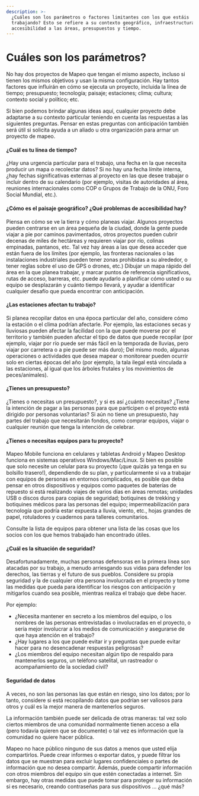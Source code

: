 ```yaml
---
description: >-
  ¿Cuáles son los parámetros o factores limitantes con los que estáis
  trabajando? Esto se refiere a su contexto geográfico, infraestructura,
  accesibilidad a las áreas, presupuestos y tiempo.
---
```


# Cuáles son los parámetros?

No hay dos proyectos de Mapeo que tengan el mismo aspecto, incluso si tienen los mismos objetivos y usan la misma configuración. Hay tantos factores que influirán en cómo se ejecuta un proyecto, incluida la línea de tiempo; presupuesto; tecnología; paisaje; estaciones; clima; cultura; contexto social y político; etc.&#x20;

Si bien podemos brindar algunas ideas aquí, cualquier proyecto debe adaptarse a su contexto particular teniendo en cuenta las respuestas a las siguientes preguntas. Pensar en estas preguntas con anticipación también será útil si solicita ayuda a un aliado u otra organización para armar un proyecto de mapeo.

#### **¿Cuál es tu línea de tiempo?**&#x20;

¿Hay una urgencia particular para el trabajo, una fecha en la que necesita producir un mapa o recolectar datos? Si no hay una fecha límite interna, ¿hay fechas significativas externas al proyecto en las que desee trabajar o incluir dentro de su calendario (por ejemplo, visitas de autoridades al área, reuniones internacionales como COP o Grupos de Trabajo de la ONU, Foro Social Mundial, etc.).

#### **¿Cómo es el paisaje geográfico? ¿Qué problemas de accesibilidad hay?**&#x20;

Piensa en cómo se ve la tierra y cómo planeas viajar. Algunos proyectos pueden centrarse en un área pequeña de la ciudad, donde la gente puede viajar a pie por caminos pavimentados, otros proyectos pueden cubrir decenas de miles de hectáreas y requieren viajar por río, colinas empinadas, pantanos, etc. Tal vez hay áreas a las que desea acceder que están fuera de los límites (por ejemplo, las fronteras nacionales o las instalaciones industriales pueden tener zonas prohibidas a su alrededor, o tener reglas sobre el uso de GPS o drones, etc.) Dibujar un mapa rápido del área en la que planea trabajar, y marcar puntos de referencia significativos, rutas de acceso, barreras, etc. puede ayudarlo a planificar cómo usted o su equipo se desplazarán y cuánto tiempo llevará, y ayudar a identificar cualquier desafío que pueda encontrar con anticipación.

#### **¿Las estaciones afectan tu trabajo?**

Si planea recopilar datos en una época particular del año, considere cómo la estación o el clima podrían afectarle. Por ejemplo, las estaciones secas y lluviosas pueden afectar la facilidad con la que puede moverse por el territorio y también pueden afectar el tipo de datos que puede recopilar (por ejemplo, viajar por río puede ser más fácil en la temporada de lluvias, pero viajar por carretera o a pie puede ser más duro); Del mismo modo, algunas operaciones o actividades que desea mapear o monitorear pueden ocurrir solo en ciertas épocas del año (por ejemplo, la tala ilegal está vinculada a las estaciones, al igual que los árboles frutales y los movimientos de peces/animales).

#### **¿Tienes un presupuesto?**&#x20;

¿Tienes o necesitas un presupuesto?, y si es así ¿cuánto necesitas? ¿Tiene la intención de pagar a las personas para que participen o el proyecto está dirigido por personas voluntarias? Si aún no tiene un presupuesto, hay partes del trabajo que necesitarán fondos, como comprar equipos, viajar o cualquier reunión que tenga la intención de celebrar.

#### **¿Tienes o necesitas equipos para tu proyecto?**&#x20;

Mapeo Mobile funciona en celulares y tabletas Android y Mapeo Desktop funciona en sistemas operativos Windows/Mac/Linux. Si bien es posible que solo necesite un celular para su proyecto (¡que quizás ya tenga en su bolsillo trasero!), dependiendo de su plan, y particularmente si va a trabajar con equipos de personas en entornos complicados, es posible que deba pensar en otros dispositivos y equipos como paquetes de baterías de repuesto si está realizando viajes de varios días en áreas remotas; unidades USB o discos duros para copias de seguridad; botiquines de trekking y botiquines médicos para las personas del equipo; impermeabilización para tecnología que podría estar expuesta a lluvia, viento, etc., hojas grandes de papel, rotuladores y cuadernos para talleres comunitarios.&#x20;

Consulte la lista de equipos para obtener una lista de las cosas que los socios con los que hemos trabajado han encontrado útiles.

#### **¿Cuál es la situación de seguridad?**&#x20;

Desafortunadamente, muchas personas defensoras en la primera línea son atacadas por su trabajo, a menudo arriesgando sus vidas para defender los derechos, las tierras y el futuro de sus pueblos. Considere su propia seguridad y la de cualquier otra persona involucrada en el proyecto y tome las medidas que pueda para identificar los riesgos con anticipación y mitigarlos cuando sea posible, mientras realiza el trabajo que debe hacer.&#x20;

Por ejemplo:&#x20;

* ¿Necesita mantener en secreto a los miembros del equipo, o los nombres de las personas entrevistadas o involucradas en el proyecto, o sería mejor involucrar a los medios de comunicación y asegurarse de que haya atención en el trabajo?&#x20;
* ¿Hay lugares a los que puede evitar ir y preguntas que puede evitar hacer para no desencadenar respuestas peligrosas?&#x20;
* ¿Los miembros del equipo necesitan algún tipo de respaldo para mantenerlos seguros, un teléfono satelital, un rastreador o acompañamiento de la sociedad civil?&#x20;

#### **Seguridad de datos**&#x20;

A veces, no son las personas las que están en riesgo, sino los datos; por lo tanto, considere si está recopilando datos que podrían ser valiosos para otros y cuál es la mejor manera de mantenerlos seguros.&#x20;

La información también puede ser delicada de otras maneras: tal vez solo ciertos miembros de una comunidad normalmente tienen acceso a ella (pero todavía quieren que se documente) o tal vez es información que la comunidad no quiere hacer pública.&#x20;

Mapeo no hace público ninguno de sus datos a menos que usted elija compartirlos. Puede crear informes o exportar datos, y puede filtrar los datos que se muestran para excluir lugares confidenciales o partes de información que no desea compartir. Además, puede compartir información con otros miembros del equipo sin que estén conectadas a internet. Sin embargo, hay otras medidas que puede tomar para proteger su información si es necesario, creando contraseñas para sus dispositivos ... ¿qué más?
